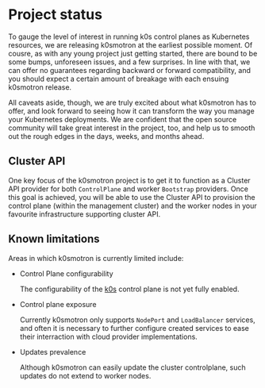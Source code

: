 # Project status

To gauge the level of interest in running k0s control planes as Kubernetes
resources, we are releasing k0smotron at the earliest possible moment. Of
cousre, as with any young project just getting started, there are bound to be
some bumps, unforeseen issues, and a few surprises. In line with that, we can
offer no guarantees regarding backward or forward compatibility, and you should
expect a certain amount of breakage with each ensuing k0smotron release.

All caveats aside, though, we are truly excited about what k0smotron has to
offer, and look forward to seeing how it can transform the way you manage your
Kubernetes deployments. We are confident that the open source community will
take great interest in the project, too, and help us to smooth out the rough
edges in the days, weeks, and months ahead.

## Cluster API

One key focus of the k0smotron project is to get it to function as a Cluster
API provider for both `ControlPlane` and worker `Bootstrap` providers. Once
this goal is achieved, you will be able to use the Cluster API to provision the
control plane (within the management cluster) and the worker nodes in your
favourite infrastructure supporting cluster API.

## Known limitations

Areas in which k0smotron is currently limited include:

* Control Plane configurability

    The configurability of the [k0s](https://docs.k0sproject.io/stable/) control plane is not yet fully enabled.

* Control plane exposure

    Currently k0smotron only supports `NodePort` and `LoadBalancer` services,
    and often it is necessary to further configure created services to ease
    their interraction with cloud provider implementations.

* Updates prevalence

    Although k0smotron can easily update the cluster controlplane, such updates
    do not extend to worker nodes.

